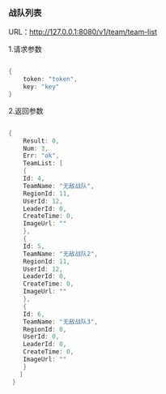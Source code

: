 ### 战队列表

URL：http://127.0.0.1:8080/v1/team/team-list

1.请求参数

```go

{
    token: "token",
    key: "key"
}

```

2.返回参数

```go

{
    Result: 0,
    Num: 3,
    Err: "ok",
    TeamList: [
    {
    Id: 4,
    TeamName: "无敌战队",
    RegionId: 11,
    UserId: 12,
    LeaderId: 0,
    CreateTime: 0,
    ImageUrl: ""
    },
    {
    Id: 5,
    TeamName: "无敌战队2",
    RegionId: 11,
    UserId: 12,
    LeaderId: 0,
    CreateTime: 0,
    ImageUrl: ""
    },
    {
    Id: 6,
    TeamName: "无敌战队3",
    RegionId: 0,
    UserId: 0,
    LeaderId: 0,
    CreateTime: 0,
    ImageUrl: ""
    }
   ]
 }

```